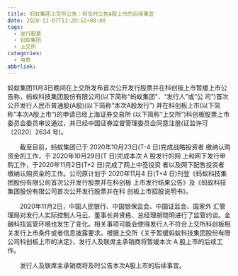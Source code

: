 ```yaml
---
title: 蚂蚁集团上交所公告：将及时公告A股上市的后续事宜
date: 2020-11-07T13:20:52+08:00
tags:
  - 发行股票
  - 蚂蚁集团
  - 上交所
categories:
  - 电商
abbrlink:
---
```


蚂蚁集团11月3日晚间在上交所发布首次公开发行股票并在科创板上市暂缓上市公告称，蚂蚁科技集团股份有限公司(以下简称“蚂蚁集团”、“发行人”或“公 司”)首次公开发行人民币普通股(A股)(以下简称“本次A股发行”) 并在科创板上市(以下简称“本次A股上市”)的申请已经上海证券交易所 (以下简称“上交所”)科创板股票上市委员会委员审议通过，并已经中国证券监督管理委员会同意注册(证监许可〔2020〕2634 号)。

　　截至目前，蚂蚁集团已于 2020年10月23日(T-4 日)完成战略投资者 缴纳认购资金的工作，于 2020年10月29日(T 日)完成本次 A 股发行的网 上和网下发行申购工作，于2020年11月2日(T+2 日)完成了网上中签投资 者以及网下配售投资者缴纳认购资金的工作。公司原计划于 2020年11月4 日(T+4 日)刊登《蚂蚁科技集团股份有限公司首次公开发行股票并在科创板 上市发行结果公告》及《蚂蚁科技集团股份有限公司首次公开发行股票并在科 创板上市招股说明书》。

　　2020年11月2日，中国人民银行、中国银保监会、中国证监会、国家外 汇管理局对发行人实际控制人马云、董事长井贤栋、总经理胡晓明进行了监管约谈。金融科技监管环境也发生了变化。相关事项可能会使得发行人不符合上交所科创板相关发行上市条件或者信息披露要求。根据上交所《关于暂缓蚂蚁科技集团股份有限公司科创板上市的决定》，发行人及联席主承销商将暂缓本次 A 股上市的后续工作。

　　发行人及联席主承销商将及时公告本次A股上市的后续事宜。